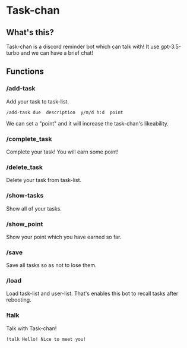# Task-chan
## What's this?
Task-chan is a discord reminder bot which can talk with!
It use gpt-3.5-turbo and we can have a brief chat!

## Functions
### /add-task
Add your task to task-list.
```
/add-task due  description  y/m/d h:d  point
```
We can set a "point" and it will increase the task-chan's likeability.

### /complete_task
Complete your task! You will earn some point!

### /delete_task
Delete your task from task-list.

### /show-tasks
Show all of your tasks.

### /show_point
Show your point which you have earned so far.

### /save
Save all tasks so as not to lose them.

### /load
Load task-list and user-list. That's enables this bot to recall tasks after rebooting.

### !talk
Talk with Task-chan!
```
!talk Hello! Nice to meet you!
```

